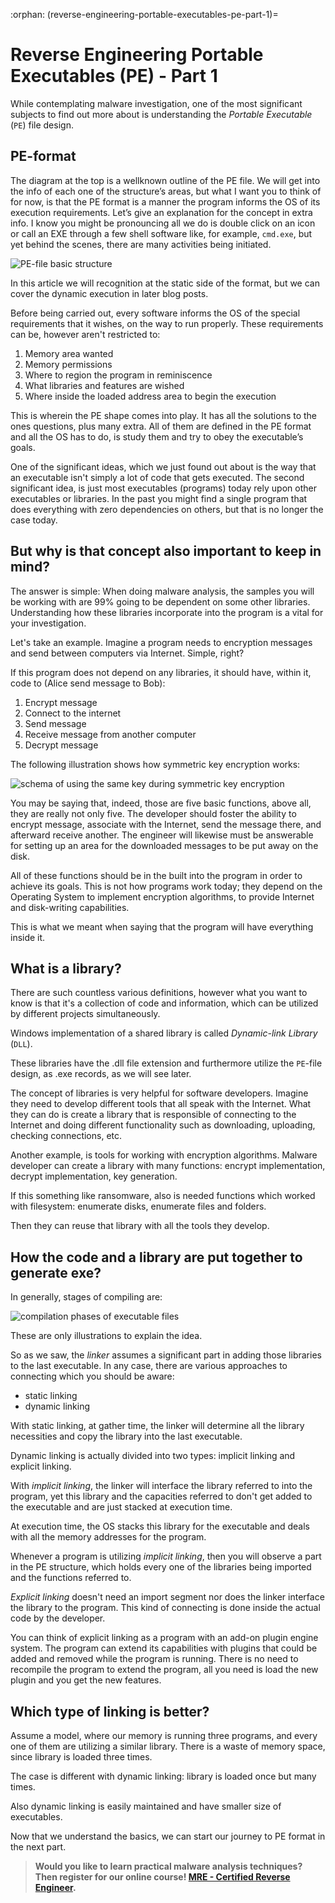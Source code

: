 :orphan:
(reverse-engineering-portable-executables-pe-part-1)=
# Reverse Engineering Portable Executables (PE) - Part 1
While contemplating malware investigation, one of the most significant subjects to find out more about is understanding the *Portable Executable* (`PE`) file design.

## PE-format

The diagram at the top is a wellknown outline of the PE file. We will get into the info of each one of the structure’s areas, but what I want you to think of for now, is that the PE format is a manner the program informs the OS of its execution requirements. Let’s give an explanation for the concept in extra info. I know you might be pronouncing all we do is double click on an icon or call an EXE through a few shell software like, for example, `cmd.exe`, but yet behind the scenes, there are many activities being initiated.    

![PE-file basic structure](images/pefile.png)

In this article we will recognition at the static side of the format, but we can cover the dynamic execution in later blog posts.    

Before being carried out, every software informs the OS of the special requirements that it wishes, on the way to run properly. These requirements can be, however aren't restricted to:

1. Memory area wanted
2. Memory permissions
3. Where to region the program in reminiscence
4. What libraries and features are wished
5. Where inside the loaded address area to begin the execution

This is wherein the PE shape comes into play. It has all the solutions to the ones questions, plus many extra. All of them are defined in the PE format and all the OS has to do, is study them and try to obey the executable’s goals.

One of the significant ideas, which we just found out about is the way that an executable isn't simply a lot of code that gets executed. The second significant idea, is just most executables (programs) today rely upon other executables or libraries. In the past you might find a single program that does everything with zero dependencies on others, but that is no longer the case today.

## But why is that concept also important to keep in mind?

The answer is simple: When doing malware analysis, the samples you will be working with are 99% going to be dependent on some other libraries. Understanding how these libraries incorporate into the program is a vital for your investigation.   

Let's take an example. Imagine a program needs to encryption messages and send between computers via Internet. Simple, right? 

If this program does not depend on any libraries, it should have, within it, code to (Alice send message to Bob):

1. Encrypt message
2. Connect to the internet
3. Send message
4. Receive message from another computer
5. Decrypt message

The following illustration shows how symmetric key encryption works:

![schema of using the same key during symmetric key encryption](images/symmetric-key-encryption.png)

You may be saying that, indeed, those are five basic functions, above all, they are really not only five. The developer should foster the ability to encrypt message, associate with the Internet, send the message there, and afterward receive another. The engineer will likewise must be answerable for setting up an area for the downloaded messages to be put away on the disk.

All of these functions should be in the built into the program in order to achieve its goals. This is not how programs work today; they depend on the Operating System to implement encryption algorithms, to provide Internet and disk-writing capabilities.

This is what we meant when saying that the program will have everything inside it.

## What is a library?

There are such countless various definitions, however what you want to know is that it's a collection of code and information, which can be utilized by different projects simultaneously.

Windows implementation of a shared library is called *Dynamic-link Library* (`DLL`).

These libraries have the .dll file extension and furthermore utilize the `PE`-file design, as .exe records, as we will see later.   

The concept of libraries is very helpful for software developers. Imagine they need to develop different tools that all speak with the Internet. What they can do is create a library that is responsible of connecting to the Internet and doing different functionality such as downloading, uploading, checking connections, etc. 

Another example, is tools for working with encryption algorithms. Malware developer can create a library with many functions: encrypt implementation, decrypt implementation, key generation. 

If this something like ransomware, also is needed functions which worked with filesystem: enumerate disks, enumerate files and folders.

Then they can reuse that library with all the tools they develop.

## How the code and a library are put together to generate exe?

In generally, stages of compiling are:   

![compilation phases of executable files](images/compiling-stages-programs.png)

These are only illustrations to explain the idea.

So as we saw, the *linker* assumes a significant part in adding those libraries to the last executable. In any case, there are various approaches to connecting which you should be aware:

- static linking
- dynamic linking

With static linking, at gather time, the linker will determine all the library necessities and copy the library into the last executable.

Dynamic linking is actually divided into two types: implicit linking and explicit linking.    

With *implicit linking*, the linker will interface the library referred to into the program, yet this library and the capacities referred to don't get added to the executable and are just stacked at execution time.

At execution time, the OS stacks this library for the
executable and deals with all the memory addresses for the
program.

Whenever a program is utilizing *implicit linking*, then you will observe a part in the PE structure, which holds every one of the libraries being imported and the functions referred to.

*Explicit linking* doesn't need an import segment nor does the linker interface the library to the program. This kind of connecting is done inside the actual code by the developer.

You can think of explicit linking as a program with an add-on plugin engine system. The program can extend its capabilities with plugins that could be added and removed while the program is running. There is no need to recompile the program to extend the program, all you need is load the new plugin and you get the new features.    

## Which type of linking is better?

Assume a model, where our memory is running three programs, and every one of them are utilizing a similar library. There is a waste of memory space, since library is loaded three times.

The case is different with dynamic linking: library is loaded once but many times.

Also dynamic linking is easily maintained and have smaller size of executables.

Now that we understand the basics, we can start our journey to PE format in the next part.

> **Would you like to learn practical malware analysis techniques? Then register for our online course! [MRE - Certified Reverse Engineer](https://www.mosse-institute.com/certifications/mre-certified-reverse-engineer.html).**